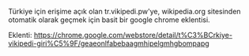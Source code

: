 Türkiye için erişime açık olan tr.vikipedi.pw'ye, wikipedia.org sitesinden otomatik olarak geçmek için basit bir google chrome eklentisi.

Eklenti: https://chrome.google.com/webstore/detail/t%C3%BCrkiye-vikipedi-giri%C5%9F/geaeonlfabebaagmhipelgmhgbompapg